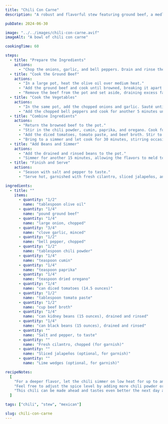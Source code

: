 ```yaml
---
title: "Chili Con Carne"
description: "A robust and flavorful stew featuring ground beef, a medley of beans, and a rich tomato base with a perfect blend of spices."

pubDate: 2024-06-30

image: "../../images/chili-con-carne.avif"
imageAlt: "A bowl of chili con carne"

cookingTime: 60

steps:
  - title: "Prepare the Ingredients"
    actions:
      - "Chop the onions, garlic, and bell peppers. Drain and rinse the beans."
  - title: "Cook the Ground Beef"
    actions:
      - "In a large pot, heat the olive oil over medium heat."
      - "Add the ground beef and cook until browned, breaking it apart with a spoon."
      - "Remove the beef from the pot and set aside, draining excess fat if necessary."
  - title: "Cook the Vegetables"
    actions:
      - "In the same pot, add the chopped onions and garlic. Sauté until the onions are translucent."
      - "Add the chopped bell peppers and cook for another 5 minutes until softened."
  - title: "Combine Ingredients"
    actions:
      - "Return the browned beef to the pot."
      - "Stir in the chili powder, cumin, paprika, and oregano. Cook for 1-2 minutes until fragrant."
      - "Add the diced tomatoes, tomato paste, and beef broth. Stir to combine."
      - "Bring to a simmer and let cook for 30 minutes, stirring occasionally."
  - title: "Add Beans and Simmer"
    actions:
      - "Add the drained and rinsed beans to the pot."
      - "Simmer for another 15 minutes, allowing the flavors to meld together."
  - title: "Finish and Serve"
    actions:
      - "Season with salt and pepper to taste."
      - "Serve hot, garnished with fresh cilantro, sliced jalapeños, and a squeeze of lime juice if desired."

ingredients:
  - title: ""
    items:
      - quantity: "1/2"
        name: "tablespoon olive oil"
      - quantity: "1/4"
        name: "pound ground beef"
      - quantity: "1/4"
        name: "large onion, chopped"
      - quantity: "3/4"
        name: "clove garlic, minced"
      - quantity: "1/2"
        name: "bell pepper, chopped"
      - quantity: "1/2"
        name: "tablespoon chili powder"
      - quantity: "1/4"
        name: "teaspoon cumin"
      - quantity: "1/4"
        name: "teaspoon paprika"
      - quantity: "1/4"
        name: "teaspoon dried oregano"
      - quantity: "1/4"
        name: "can diced tomatoes (14.5 ounces)"
      - quantity: "1/2"
        name: "tablespoon tomato paste"
      - quantity: "1/2"
        name: "cup beef broth"
      - quantity: "1/4"
        name: "can kidney beans (15 ounces), drained and rinsed"
      - quantity: "1/4"
        name: "can black beans (15 ounces), drained and rinsed"
      - quantity: ""
        name: "Salt and pepper, to taste"
      - quantity: ""
        name: "Fresh cilantro, chopped (for garnish)"
      - quantity: ""
        name: "Sliced jalapeños (optional, for garnish)"
      - quantity: ""
        name: "Lime wedges (optional, for garnish)"

recipeNotes:
  [
    "For a deeper flavor, let the chili simmer on low heat for up to an hour, stirring occasionally.",
    "Feel free to adjust the spice level by adding more chili powder or including fresh chopped chili peppers.",
    "This chili can be made ahead and tastes even better the next day as the flavors have time to develop. Store in an airtight container in the refrigerator.",
  ]

tags: ["chili", "stew", "mexican"]

slug: chili-con-carne
---
```

